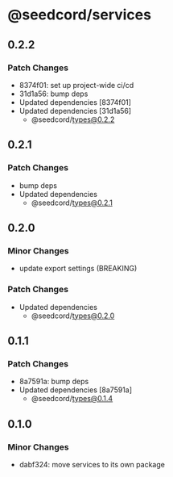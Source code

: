 # @seedcord/services

## 0.2.2

### Patch Changes

- 8374f01: set up project-wide ci/cd
- 31d1a56: bump deps
- Updated dependencies [8374f01]
- Updated dependencies [31d1a56]
    - @seedcord/types@0.2.2

## 0.2.1

### Patch Changes

- bump deps
- Updated dependencies
    - @seedcord/types@0.2.1

## 0.2.0

### Minor Changes

- update export settings (BREAKING)

### Patch Changes

- Updated dependencies
    - @seedcord/types@0.2.0

## 0.1.1

### Patch Changes

- 8a7591a: bump deps
- Updated dependencies [8a7591a]
    - @seedcord/types@0.1.4

## 0.1.0

### Minor Changes

- dabf324: move services to its own package
